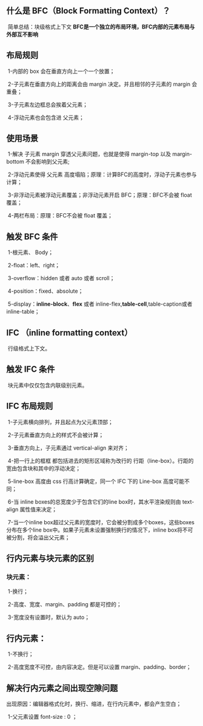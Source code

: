 ## 什么是 BFC（**Block Formatting Context**）？

​	简单总结：块级格式上下文 **BFC是一个独立的布局环境，BFC内部的元素布局与外部互不影响**

## 布局规则

​	1-内部的 box 会在垂直方向上一个一个放置；

​	2-子元素在垂直方向上的距离会由 margin 决定。并且相邻的子元素的 margin 会重叠；

​	3-子元素左边框总会挨着父元素；

​	4-浮动元素也会包含进 父元素；

## 使用场景

​	1-解决 子元素 margin 穿透父元素问题，也就是使得 margin-top 以及 margin-bottom 不会影响到父元素;

​	2-浮动元素使得 父元素 高度塌陷；原理：计算BFC的高度时，浮动子元素也参与计算；

​	3-非浮动元素被浮动元素覆盖；非浮动元素开启 BFC；原理：BFC不会被 float 覆盖；

​	4-两栏布局：原理：BFC不会被 float 覆盖；

## 触发 BFC 条件

​	1-根元素、 Body；

​	2-float：left、right；

​	3-overflow：hidden 或者 auto 或者 scroll；

​	4-position：fixed、absolute；

​	5-display：**inline-block**、**flex** 或者 inline-flex,**table-cell**,table-caption或者inline-table；

## IFC （inline formatting context）

​	行级格式上下文。

## 触发 IFC 条件

​	块元素中仅仅包含内联级别元素。

## IFC 布局规则

​	1-子元素横向排列，并且起点为父元素顶部；

​	2-子元素垂直方向上的样式不会被计算；

​	3-垂直方向上，子元素通过 vertical-align 来对齐；

​	4-把一行上的框框 都包括进去的矩形区域称为改行的 行距（line-box）。行距的宽由包含块和其中的浮动决定；

​	5-line-box 高度由 css 行高计算确定，同一个 IFC 下的 Line-box 高度可能不同；

​	6-当 inline boxes的总宽度少于包含它们的line box时，其水平渲染规则由 text-align 属性值来决定；

​	7-当一个inline box超过父元素的宽度时，它会被分割成多个boxes，这些boxes分布在多个line box中。如果子元素未设置强制换行的情况下，inline box将不可被分割，将会溢出父元素；

## 	行内元素与块元素的区别

### 	块元素：

​	1-换行；

​	2-高度、宽度、margin、padding 都是可控的；

​	3-宽度没有设置时，默认为 auto；

## 	行内元素：

​	1-不换行；

​	2-高度宽度不可控，由内容决定。但是可以设置 margin、padding、border；

## 解决行内元素之间出现空隙问题

​	出现原因：编辑器格式化时，换行、缩进，在行内元素中，都会产生空白；

​	1-父元素设置 font-size : 0 ；
